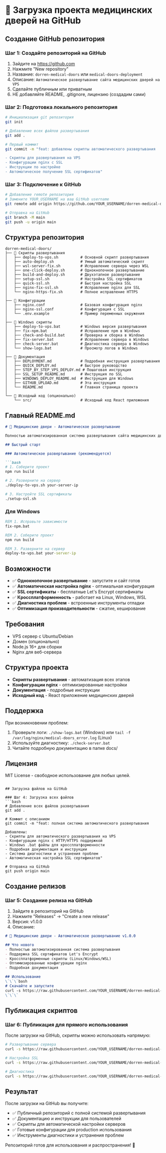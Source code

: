 # 🚀 Загрузка проекта медицинских дверей на GitHub

## Создание GitHub репозитория

### Шаг 1: Создайте репозиторий на GitHub
1. Зайдите на https://github.com
2. Нажмите "New repository"
3. Название: `dorren-medical-doors` или `medical-doors-deployment`
4. Описание: `Автоматическое развертывание сайта медицинских дверей на VPS`
5. Сделайте публичным или приватным
6. НЕ добавляйте README, .gitignore, лицензию (создадим сами)

### Шаг 2: Подготовка локального репозитория
```bash
# Инициализация git репозитория
git init

# Добавление всех файлов развертывания
git add .

# Первый коммит
git commit -m "feat: добавлены скрипты автоматического развертывания

- Скрипты для развертывания на VPS
- Конфигурации nginx с SSL
- Инструкции по настройке
- Автоматическое получение SSL сертификатов"
```

### Шаг 3: Подключение к GitHub
```bash
# Добавление remote репозитория
# Замените YOUR_USERNAME на ваш GitHub username
git remote add origin https://github.com/YOUR_USERNAME/dorren-medical-doors.git

# Отправка на GitHub
git branch -M main
git push -u origin main
```

## Структура репозитория

```
dorren-medical-doors/
├── 📁 Скрипты развертывания
│   ├── deploy-to-vps.sh          # Основной скрипт развертывания
│   ├── auto-deploy.sh            # Умный автоматический скрипт
│   ├── wsl-server-fix.sh         # Исправление сервера через WSL
│   ├── one-click-deploy.sh       # Однокнопочное развертывание
│   ├── build-and-deploy.sh       # Двухэтапное развертывание
│   ├── setup-ssl.sh              # Настройка SSL сертификатов
│   ├── quick-ssl.sh              # Быстрая настройка SSL
│   ├── nginx-fix-ssl.sh          # Исправление nginx для SSL
│   └── nginx-https-fix.sh        # Полное исправление HTTPS
│
├── 📁 Конфигурации
│   ├── nginx.conf                # Базовая конфигурация nginx
│   ├── nginx-ssl.conf            # Конфигурация с SSL
│   └── .env.example              # Пример переменных окружения
│
├── 📁 Windows скрипты
│   ├── deploy-to-vps.bat         # Windows версия развертывания
│   ├── fix-npm.bat               # Исправление npm в Windows
│   ├── check-and-build.bat       # Проверка и сборка в Windows
│   ├── fix-server.bat            # Исправление сервера в Windows
│   ├── check-server.bat          # Диагностика сервера в Windows
│   └── show-logs.bat             # Просмотр логов в Windows
│
├── 📁 Документация
│   ├── DEPLOYMENT.md             # Подробная инструкция развертывания
│   ├── QUICK_DEPLOY.md           # Быстрое руководство
│   ├── STEP_BY_STEP_VPS_DEPLOY.md # Пошаговая инструкция
│   ├── SSL_SETUP_README.md       # Инструкция по SSL
│   ├── WINDOWS_DEPLOY_README.md  # Инструкция для Windows
│   ├── GITHUB_UPLOAD.md          # Эта инструкция
│   └── README.md                 # Главная страница проекта
│
└── 📁 Исходный код (опционально)
    └── src/                      # Исходный код React приложения
```

## Главный README.md

```markdown
# 🚀 Медицинские двери - Автоматическое развертывание

Полностью автоматизированная система развертывания сайта медицинских дверей на VPS с поддержкой SSL.

## Быстрый старт

### Автоматическое развертывание (рекомендуется)

```bash
# 1. Соберите проект
npm run build

# 2. Разверните на сервер
./deploy-to-vps.sh your-server-ip

# 3. Настройте SSL сертификаты
./setup-ssl.sh
```

### Для Windows

```cmd
REM 1. Исправьте зависимости
fix-npm.bat

REM 2. Соберите проект
npm run build

REM 3. Разверните на сервер
deploy-to-vps.bat your-server-ip
```

## Возможности

- ✅ **Однокнопочное развертывание** - запустите и сайт готов
- ✅ **Автоматическая настройка nginx** - оптимальная конфигурация
- ✅ **SSL сертификаты** - бесплатные Let's Encrypt сертификаты
- ✅ **Кроссплатформенность** - работает на Linux, Windows, WSL
- ✅ **Диагностика проблем** - встроенные инструменты отладки
- ✅ **Оптимизация производительности** - сжатие, кеширование

## Требования

- VPS сервер с Ubuntu/Debian
- Домен (опционально)
- Node.js 16+ для сборки
- Nginx для веб-сервера

## Структура проекта

- **Скрипты развертывания** - автоматизация всех этапов
- **Конфигурации nginx** - оптимизированные настройки
- **Документация** - подробные инструкции
- **Исходный код** - React приложение медицинских дверей

## Поддержка

При возникновении проблем:
1. Проверьте логи: `./show-logs.bat` (Windows) или `tail -f /var/log/nginx/medical-doors_error.log` (Linux)
2. Используйте диагностику: `./check-server.bat`
3. Читайте подробную документацию в папке docs/

## Лицензия

MIT License - свободное использование для любых целей.
```

## Загрузка файлов на GitHub

### Шаг 4: Загрузка всех файлов
```bash
# Добавление всех файлов развертывания
git add .

# Коммит с описанием
git commit -m "feat: полная система автоматического развертывания

Добавлены:
- Скрипты для автоматического развертывания на VPS
- Конфигурации nginx с HTTP/HTTPS поддержкой
- Windows .bat файлы для кроссплатформенности
- Подробная документация и инструкции
- Система диагностики и устранения проблем
- Автоматическая настройка SSL сертификатов"

# Отправка на GitHub
git push origin main
```

## Создание релизов

### Шаг 5: Создание релиза на GitHub
1. Зайдите в репозиторий на GitHub
2. Нажмите "Releases" → "Create a new release"
3. Версия: v1.0.0
4. Описание:
```markdown
# 🚀 Медицинские двери - Автоматическое развертывание v1.0.0

## Что нового
- Полностью автоматизированная система развертывания
- Поддержка SSL сертификатов Let's Encrypt
- Кроссплатформенные скрипты (Linux/Windows/WSL)
- Оптимизированные конфигурации nginx
- Подробная документация

## Использование
\`\`\`bash
# Скачайте и запустите
curl -s https://raw.githubusercontent.com/YOUR_USERNAME/dorren-medical-doors/main/deploy-to-vps.sh | bash
\`\`\`
```

## Публикация скриптов

### Шаг 6: Публикация для прямого использования
После загрузки на GitHub, скрипты можно использовать напрямую:

```bash
# Развертывание сервера
curl -s https://raw.githubusercontent.com/YOUR_USERNAME/dorren-medical-doors/main/wsl-server-fix.sh | bash

# Настройка SSL
curl -s https://raw.githubusercontent.com/YOUR_USERNAME/dorren-medical-doors/main/nginx-https-fix.sh | bash

# Диагностика
curl -s https://raw.githubusercontent.com/YOUR_USERNAME/dorren-medical-doors/main/check-server.sh | bash
```

## Результат

После загрузки на GitHub вы получите:
- ✅ Публичный репозиторий с полной системой развертывания
- ✅ Документацию и инструкции для пользователей
- ✅ Скрипты для автоматической настройки серверов
- ✅ Готовые конфигурации для production использования
- ✅ Инструменты диагностики и устранения проблем

Репозиторий готов для использования и распространения! 🎉